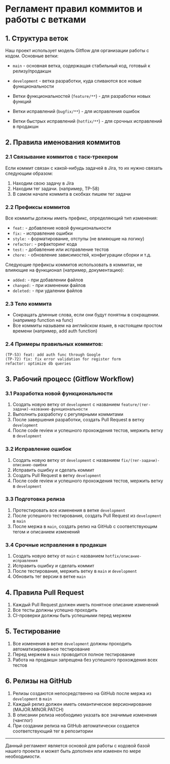 # Регламент правил коммитов и работы с ветками

## 1. Структура веток

Наш проект использует модель Gitflow для организации работы с кодом. Основные ветки:

- `main` - основная ветка, содержащая стабильный код, готовый к релизу/продакшн
- `development` - ветка разработки, куда сливаются все новые функциональности
- Ветки функциональностей (`feature/**`) - для разработки новых функций
- Ветки исправлений (`bugfix/**`) - для исправления ошибок

- Ветки быстрых исправлений (`hotfix/**`) - для срочных исправлений в продакшн

## 2. Правила именования коммитов

### 2.1 Связывание коммитов с таск-трекером

Если коммит связан с какой-нибудь задачей в Jira, то их нужно связать следующим образом:  

1. Находим свою задачу в Jira
2. Находим тег задачи. (например, TP-58)
3. В самом начале коммита в скобках пишем тег задачи

### 2.2 Префиксы коммитов

Все коммиты должны иметь префикс, определяющий тип изменения:

- `feat:` - добавление новой функциональности
- `fix:` - исправление ошибки
- `style:` - форматирование, отступы (не влияющие на логику)
- `refactor:` - рефакторинг кода
- `test:` - добавление или исправление тестов
- `chore:` - обновление зависимостей, конфигурации сборки и т.д.

Следующие префиксы коммитов использовать в коммитах, не влияющие на функционал (например, документацию):

- `added:` - при добавлении файлов
- `changed:` - при изменении файлов
- `deleted:` - при удалении файлов

### 2.3 Тело коммита

- Сокращать длинные слова, если они будут понятны в сокращении. (например function на func)
- Все коммиты называем на английском языке, в настоящем простом времени (например, add auth function)

### 2.4 Примеры правильных коммитов:
```
(TP-53) feat: add auth func through Google
(TP-72) fix: fix error validation for register form
refactor: optimize db queries
```

## 3. Рабочий процесс (Gitflow Workflow)

### 3.1 Разработка новой функциональности

1. Создать новую ветку от `development` с названием `feature/(тег-задачи)-название-функциональности`
2. Выполнить разработку с регулярными коммитами
3. После завершения разработки, создать Pull Request в ветку `development`
4. После code review и успешного прохождения тестов, мержить ветку в `development`

### 3.2 Исправление ошибок

1. Создать новую ветку от `development` с названием `fix/(тег-задачи)-описание-ошибки`
2. Исправить ошибку и сделать коммит
3. Создать Pull Request в ветку `development`
4. После code review и успешного прохождения тестов, мержить ветку в `development`

### 3.3 Подготовка релиза

1. Протестировать все изменения в ветке `development`
2. После успешного тестирования, создать Pull Request из `development` в `main`
3. После мержа в `main`, создать релиз на GitHub с соответствующим тегом и описанием изменений

### 3.4 Срочные исправления в продакшн

1. Создать новую ветку от `main` с названием `hotfix/описание-исправления`
2. Исправить ошибку и сделать коммит
3. После тестирования, мержить ветку в `main` и `development`
4. Обновить тег версии в ветке `main`

## 4. Правила Pull Request

1. Каждый Pull Request должен иметь понятное описание изменений
2. Все тесты должны успешно проходить
4. CI-проверки должны быть успешными перед мержем


## 5. Тестирование

1. Все изменения в ветке `development` должны проходить автоматизированное тестирование
2. Перед мержем в `main` проводится полное тестирование
3. Работа на продакшн запрещена без успешного прохождения всех тестов

## 6. Релизы на GitHub

1. Релизы создаются непосредственно на GitHub после мержа из `development` в `main`
2. Каждый релиз должен иметь семантическое версионирование (MAJOR.MINOR.PATCH)
3. В описании релиза необходимо указать все значимые изменения (чанглог)
4. При создании релиза на GitHub автоматически создается соответствующий тег в репозитории

---

Данный регламент является основой для работы с кодовой базой нашего проекта и может быть дополнен или изменен по мере необходимости.

